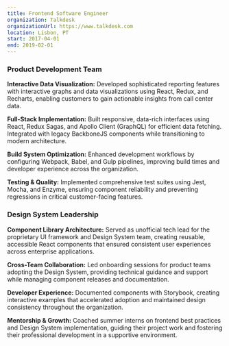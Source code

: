 ```yaml
---
title: Frontend Software Engineer
organization: Talkdesk
organizationUrl: https://www.talkdesk.com
location: Lisbon, PT
start: 2017-04-01
end: 2019-02-01
---
```


### Product Development Team

<b>Interactive Data Visualization:</b> Developed sophisticated reporting features with interactive graphs and data visualizations using React, Redux, and Recharts, enabling customers to gain actionable insights from call center data.

<b>Full-Stack Implementation:</b> Built responsive, data-rich interfaces using React, Redux Sagas, and Apollo Client (GraphQL) for efficient data fetching. Integrated with legacy BackboneJS components while transitioning to modern architecture.

<b>Build System Optimization:</b> Enhanced development workflows by configuring Webpack, Babel, and Gulp pipelines, improving build times and developer experience across the organization.

<b>Testing & Quality:</b> Implemented comprehensive test suites using Jest, Mocha, and Enzyme, ensuring component reliability and preventing regressions in critical customer-facing features.

### Design System Leadership

<b>Component Library Architecture:</b> Served as unofficial tech lead for the proprietary UI framework and Design System team, creating reusable, accessible React components that ensured consistent user experiences across enterprise applications.

<b>Cross-Team Collaboration:</b> Led onboarding sessions for product teams adopting the Design System, providing technical guidance and support while managing component releases and documentation.

<b>Developer Experience:</b> Documented components with Storybook, creating interactive examples that accelerated adoption and maintained design consistency throughout the organization.

<b>Mentorship & Growth:</b> Coached summer interns on frontend best practices and Design System implementation, guiding their project work and fostering their professional development in a supportive environment.
